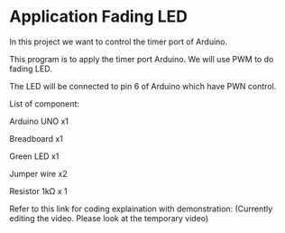 # Application Fading LED
In this project we want to control the timer port of Arduino.

This program is to apply the timer port Arduino. We will use PWM to do fading LED.

The LED will be connected to pin 6 of Arduino which have PWN control.

List of component:

Arduino UNO x1

Breadboard x1

Green LED x1

Jumper wire x2

Resistor 1kΩ x 1

Refer to this link for coding explaination with demonstration: (Currently editing the video. Please look at the temporary video)
